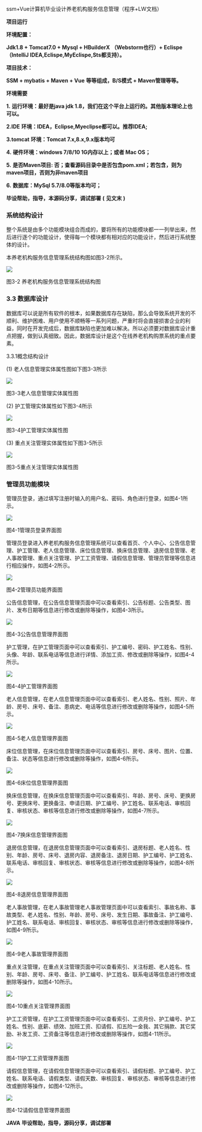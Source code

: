 ssm+Vue计算机毕业设计养老机构服务信息管理（程序+LW文档）

**项目运行**

**环境配置：**

**Jdk1.8 + Tomcat7.0 + Mysql + HBuilderX** **（Webstorm也行）+ Eclispe（IntelliJ
IDEA,Eclispe,MyEclispe,Sts都支持）。**

**项目技术：**

**SSM + mybatis + Maven + Vue** **等等组成，B/S模式 + Maven管理等等。**

**环境需要**

**1.** **运行环境：最好是java jdk 1.8，我们在这个平台上运行的。其他版本理论上也可以。**

**2.IDE** **环境：IDEA，Eclipse,Myeclipse都可以。推荐IDEA;**

**3.tomcat** **环境：Tomcat 7.x,8.x,9.x版本均可**

**4.** **硬件环境：windows 7/8/10 1G内存以上；或者 Mac OS；**

**5.** **是否Maven项目: 否；查看源码目录中是否包含pom.xml；若包含，则为maven项目，否则为非maven项目**

**6.** **数据库：MySql 5.7/8.0等版本均可；**

**毕设帮助，指导，本源码分享，调试部署** **(** **见文末** **)**

### 系统结构设计

整个系统是由多个功能模块组合而成的，要将所有的功能模块都一一列举出来，然后进行逐个的功能设计，使得每一个模块都有相对应的功能设计，然后进行系统整体的设计。

本养老机构服务信息管理系统结构图如图3-2所示。

![](./res/e1f4c3b7f170472aa2e271701c8ea5f3.png)

图3-2 养老机构服务信息管理系统结构图

### 3.3 数据库设计

数据库可以说是所有软件的根本，如果数据库存在缺陷，那么会导致系统开发的不顺利、维护困难、用户使用不顺畅等一系列问题，严重时将会直接损害企业的利益，同时在开发完成后，数据库缺陷也更加难以解决。所以必须要对数据库设计重点把握，做到认真细致。因此，数据库设计是这个在线养老机构购票系统的重点要素。

3.3.1概念结构设计

(1) 老人信息管理实体属性图如下图3-3所示

![](./res/c75e0641dcf34b33ba9e4eda254abf49.png)

图3-3老人信息管理实体属性图

(2) 护工管理实体属性如下图3-4所示

![](./res/409d19e8cbb84a67ad1f3610e5826870.png)

图3-4护工管理实体属性图

(3) 重点关注管理实体属性如下图3-5所示

![](./res/d842cf75b4c648519d83cf35200cfa69.png)

图3-5重点关注管理实体属性图

### 管理员功能模块

管理员登录，通过填写注册时输入的用户名、密码、角色进行登录，如图4-1所示。

![](./res/dfcd2c94d11b4c7da807bbb7ea0f85f3.png)

图4-1管理员登录界面图

管理员登录进入养老机构服务信息管理系统可以查看首页、个人中心、公告信息管理、护工管理、老人信息管理、床位信息管理、换床信息管理、退房信息管理、老人事故管理、重点关注管理、护工工资管理、请假信息管理、管理员管理等信息进行相应操作，如图4-2所示。

![](./res/cf949c6f56d4472e97afbc29a2d3c203.png)

图4-2管理员功能界面图

公告信息管理，在公告信息管理页面中可以查看索引、公告标题、公告类型、图片、发布日期等信息进行修改或删除等操作，如图4-3所示。

![](./res/27768df8d189434091c570ecb1318fa9.png)

图4-3公告信息管理界面图

护工管理，在护工管理页面中可以查看索引、护工编号、密码、护工姓名、性别、头像、年龄、联系电话等信息进行详情、添加工资、修改或删除等操作，如图4-4所示。

![](./res/e45484761a994444a3781b2c03f0d4cd.png)

图4-4护工管理界面图

老人信息管理，在老人信息管理页面中可以查看索引、老人姓名、性别、照片、年龄、房号、床号、备注、患病史、电话等信息进行修改或删除等操作，如图4-5所示。

![](./res/8a050ad729c74c769ac50db6652632be.png)

图4-5老人信息管理界面图

床位信息管理，在床位信息管理页面中可以查看索引、房号、床号、图片、位置、备注、状态等信息进行修改或删除等操作，如图4-6所示。

![](./res/977a1fe38b2f473cb3b7deda03b6fbd6.png)

图4-6床位信息管理界面图

换床信息管理，在换床信息管理页面中可以查看索引、年龄、房号、床号、更换房号、更换床号、更换备注、申请日期、护工编号、护工姓名、联系电话、审核回复、审核状态、审核等信息进行修改或删除等操作，如图4-7所示。

![](./res/83d4f77a4a5549acacb275cb29e5d74f.png)

图4-7换床信息管理界面图

退房信息管理，在退房信息管理页面中可以查看索引、退房标题、老人姓名、性别、年龄、房号、床号、退房内容、退房备注、退房日期、护工编号、护工姓名、联系电话、审核回复、审核状态、审核等信息进行修改或删除等操作，如图4-8所示。

![](./res/fcece57e288e4cb8876a5eb72a09fc13.png)

图4-8退房信息管理界面图

老人事故管理，在老人事故管理老人事故管理页面中可以查看索引、事故名称、事故类型、老人姓名、性别、年龄、房号、床号、发生日期、事故备注、护工编号、护工姓名、联系电话、审核回复、审核状态、审核等信息进行修改或删除等操作，如图4-9所示。

![](./res/582ee585fa864124a5d5bbb4e2da4504.png)

图4-9老人事故管理界面图

重点关注管理，在重点关注管理页面中可以查看索引、关注标题、老人姓名、性别、年龄、房号、床号、备注、护工编号、护工姓名、联系电话等信息进行修改或删除等操作，如图4-10所示。

![](./res/3a68674cf0054396bd83eb74dbdb903c.png)

图4-10重点关注管理界面图

护工工资管理，在护工工资管理页面中可以查看索引、工资月份、护工编号、护工姓名、性别、底薪、绩效、加班工资、扣请假、扣五险一金我、其它捐款、其它奖励、补发工资、工资备注等信息进行修改或删除等操作，如图4-11所示。

![](./res/f8fceb08cb894fe1bf184512735dfcba.png)

图4-11护工工资管理界面图

请假信息管理，在请假信息管理页面中可以查看索引、请假标题、护工编号、护工姓名、联系电话、请假类型、请假天数、审核回复、审核状态、审核等信息进行修改或删除等操作，如图4-12所示。

![](./res/d05aa1bccbf447ca8c60fe399e20acb4.png)

图4-12请假信息管理界面图

**JAVA** **毕设帮助，指导，源码分享，调试部署**

